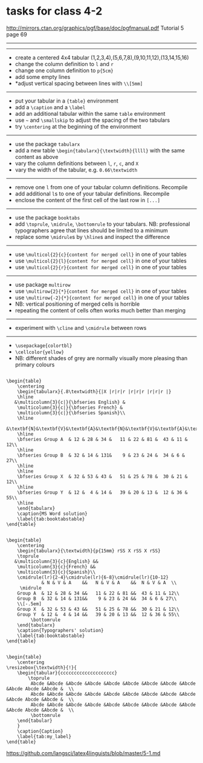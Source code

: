 # tasks for class 4-2
http://mirrors.ctan.org/graphics/pgf/base/doc/pgfmanual.pdf Tutorial 5 page 69



----
----
- create a centered 4x4  tabular (1,2,3,4),(5,6,7,8),(9,10,11,12),(13,14,15,16)
- change the column definition to `l` and `r`
- change one column definition to `p{5cm}`
- add some empty lines
- *adjust vertical spacing between lines with `\\[5mm]`

----
- put your tabular in a `{table}` environment
- add a `\caption` and a `\label`
- add an additional tabular within the same `table` environment
- use `~` and `\smallskip` to adjust the spacing of the two tabulars
- try `\centering` at the beginning of the environment

----
- use the package `tabularx`
- add a new table `\begin{tabularx}{\textwidth}{llll}` with the same content as above
- vary the column definitions between `l`, `r`, `c`, and `X`
- vary the width of the tabular, e.g. `0.66\textwidth`


---- 
- remove one `l` from one of your tabular column definitions. Recompile
- add additional `l`s to one of your tabular definitions. Recompile
- enclose the content of the first cell of the last row in `[...]`


---- 
- use the package `booktabs`
- add `\toprule`, `\midrule`, `\bottomrule` to your tabulars. NB: professional typographers agree that lines should be limited to a minimum 
- replace some `\midrule`s by `\hline`s and inspect the difference

----
- use `\multicol{2}{c}{content for merged cell}` in one of your tables 
- use `\multicol{2}{l}{content for merged cell}` in one of your tables 
- use `\multicol{2}{r}{content for merged cell}` in one of your tables 

----
- use package `multirow`
- use `\multirow{2}{*}{content for merged cell}` in one of your tables 
- use `\multirow{-2}{*}{content for merged cell}` in one of your tables 
- NB: vertical positioning of merged cells is horrible
- repeating the content of cells often works much better than merging

----
- experiment with `\cline` and `\cmidrule` between rows

----
- `\usepackage{colortbl}`
- `\cellcolor{yellow}`
- NB: different shades of grey are normally visually more pleasing than primary colours


```

\begin{table}
    \centering
    \begin{tabularx}{.8\textwidth}{|X |r|r|r |r|r|r |r|r|r |}
    \hline
   &\multicolumn{3}{c|}{\bfseries English} & 
    \multicolumn{3}{c|}{\bfseries French} & 
    \multicolumn{3}{c|}{\bfseries Spanish}\\
    \hline 
    &\textbf{N}&\textbf{V}&\textbf{A}&\textbf{N}&\textbf{V}&\textbf{A}&\textbf{N}&\textbf{V}&\textbf{A}\\
    \hline
    \bfseries Group A  & 12 & 28 & 34 &   11 & 22 & 81 &  43 & 11 & 12\\
    \hline   
    \bfseries Group B  & 32 & 14 & 131&    9 & 23 & 24 &  34 & 6 & 27\\ 
    \hline  
    \hline   
    \bfseries Group X  & 32 & 53 & 43 &   51 & 25 & 78 &  30 & 21 & 12\\
    \hline   
    \bfseries Group Y  & 12 &  4 & 14 &   39 & 20 & 13 &  12 & 36 & 55\\
    \hline   
    \end{tabularx}
    \caption{MS Word solution}
    \label{tab:booktabstable}
\end{table}
 
 
\begin{table}
    \centering
    \begin{tabularx}{\textwidth}{p{15mm} rSS X rSS X rSS}
    \toprule 
   &\multicolumn{3}{c}{English} && 
    \multicolumn{3}{c}{French} && 
    \multicolumn{3}{c}{Spanish}\\
    \cmidrule(lr){2-4}\cmidrule(lr){6-8}\cmidrule(lr){10-12}
             & N & V & A    &&   N & V & A    &&  N & V & A  \\
     \midrule 
    Group A  & 12 & 28 & 34 &&   11 & 22 & 81 &&  43 & 11 & 12\\
    Group B  & 32 & 14 & 131&&    9 & 23 & 24 &&  34 & 6 & 27\\ 
    \\[-.5em]
    Group X  & 32 & 53 & 43 &&   51 & 25 & 78 &&  30 & 21 & 12\\
    Group Y  & 12 &  4 & 14 &&   39 & 20 & 13 &&  12 & 36 & 55\\ 
         \bottomrule
    \end{tabularx}
    \caption{Typographers' solution}
    \label{tab:booktabstable}
\end{table}


\begin{table}
    \centering
\resizebox{\textwidth}{!}{
    \begin{tabular}{cccccccccccccccccccc}
        \toprule
         Abcde &Abcde &Abcde &Abcde &Abcde &Abcde &Abcde &Abcde &Abcde &Abcde Abcde &Abcde &  \\
         Abcde &Abcde &Abcde &Abcde &Abcde &Abcde &Abcde &Abcde &Abcde &Abcde Abcde &Abcde &  \\
         Abcde &Abcde &Abcde &Abcde &Abcde &Abcde &Abcde &Abcde &Abcde &Abcde Abcde &Abcde &  \\
         \bottomrule
    \end{tabular}
    }
    \caption{Caption}
    \label{tab:my_label}
\end{table}
```

https://github.com/langsci/latex4linguists/blob/master/5-1.md
